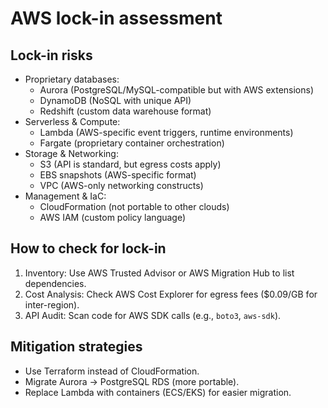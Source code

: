 # AWS lock-in assessment

## Lock-in risks  

- Proprietary databases:  
  - Aurora (PostgreSQL/MySQL-compatible but with AWS extensions)  
  - DynamoDB (NoSQL with unique API)  
  - Redshift (custom data warehouse format)  
- Serverless & Compute:  
  - Lambda (AWS-specific event triggers, runtime environments)  
  - Fargate (proprietary container orchestration)  
- Storage & Networking:  
  - S3 (API is standard, but egress costs apply)  
  - EBS snapshots (AWS-specific format)  
  - VPC (AWS-only networking constructs)  
- Management & IaC:  
  - CloudFormation (not portable to other clouds)  
  - AWS IAM (custom policy language)  

## How to check for lock-in  

1. Inventory: Use AWS Trusted Advisor or AWS Migration Hub to list dependencies.  
1. Cost Analysis: Check AWS Cost Explorer for egress fees ($0.09/GB for inter-region).  
1. API Audit: Scan code for AWS SDK calls (e.g., `boto3`, `aws-sdk`).  

## Mitigation strategies

- Use Terraform instead of CloudFormation.  
- Migrate Aurora → PostgreSQL RDS (more portable).  
- Replace Lambda with containers (ECS/EKS) for easier migration.  


